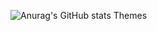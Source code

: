 ![Anurag's GitHub stats](https://github-readme-stats.vercel.app/api?username=anuraghazra&show_icons=true)
Themes
